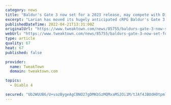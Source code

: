 ```yaml
---
category: news
title: "Baldur's Gate 3 now set for a 2023 release, may compete with Diablo 4"
excerpt: "Larian has moved its hugely anticipated cRPG Baldur's Gate 3 past 2022, and the game is now expected to launch sometime in 2023."
publishedDateTime: 2022-04-21T13:31:00Z
originalUrl: "https://www.tweaktown.com/news/85755/baldurs-gate-3-now-set-for-2023-release-may-compete-with-diablo-4/index.html"
webUrl: "https://www.tweaktown.com/news/85755/baldurs-gate-3-now-set-for-2023-release-may-compete-with-diablo-4/index.html"
type: article
quality: 67
heat: 67
published: false

provider:
  name: TweakTown
  domain: tweaktown.com

topics:
  - Diablo 4

secured: "Ub2WUUB6/U+vazBygeAgC0NO27gDMKbSzMQMxaMS2Oi1M/tJAf4JBUdH0tpmlDLuOuiYTOw4nlmB8TiJoFNOtafZNJAke0mtI03Rr2Xkzven08LeexrWh8VJvJHBCJTX4cAaxhcwVmIg1H9mmfoDMIuYfRyvWWkYGcIgazhzxwOLvvso0xMSHWXZ1z6wL5NqzdvPVwav4eKR7AM7w3CacyutWB3y9kXI58HsLzGuTHxukgFD16SSNsrrHD6uv5Klhd2YfJyEhB4j5Y+QQYjhOBSR49j4DXPH97JhqPs6Ddezt2/6C9LbD5zx60aj5h+LXQouKyornvyb4afCKQN60vZdfQ1klzeVFP82V4e/zBQ=;O+penp/HTUYF/4bBkMaB3Q=="
---
```


